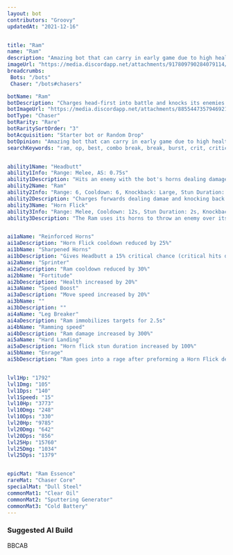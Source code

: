 ```yaml
---
layout: bot
contributors: "Groovy"
updatedAt: "2021-12-16"


title: "Ram"
name: "Ram"
description: "Amazing bot that can carry in early game due to high health, damage, mobility but falls off in late game. Ruins chainer combos"
imageUrl: "https://media.discordapp.net/attachments/917809790284079114/922218246881562635/Screenshot_20211219-210527_Chrome.jpg"
breadcrumbs:
 Bots: "/bots"
 Chaser: "/bots#chasers"

botName: "Ram"
botDescription: "Charges head-first into battle and knocks its enemies all over the arena. High mobility and high damage."
botImageUrl: "https://media.discordapp.net/attachments/885544735794692146/885548229196906536/ram.png"
botType: "Chaser"
botRarity: "Rare"
botRaritySortOrder: "3"
botAcquisition: "Starter bot or Random Drop"
botOpinion: "Amazing bot that can carry in early game due to high health, damage, mobility but falls off in late game. Ruins chainer combos"
searchKeywords: "ram, op, best, combo break, break, burst, crit, critical, starter, newbie, annoying"


ability1Name: "Headbutt"
ability1Info: "Range: Melee, AS: 0.75s"
ability1Description: "Hits an enemy with the bot's horns dealing damage"
ability2Name: "Ram"
ability2Info: "Range: 6, Cooldown: 6, Knockback: Large, Stun Duration: 0.5s"
ability2Description: "Charges forwards dealing damae and knocking back any enemies ram collides with"
ability3Name: "Horn Flick"
ability3Info: "Range: Melee, Cooldown: 12s, Stun Duration: 2s, Knockback: small"
ability3Description: "The Ram uses its horns to throw an enemy over its head, stunning it and dealing damage"


ai1aName: "Reinforced Horns"
ai1aDescription: "Horn Flick cooldown reduced by 25%"
ai1bName: "Sharpened Horns"
ai1bDescription: "Gives Headbutt a 15% critical chance (critical hits deal double damage)"
ai2aName: "Sprinter"
ai2aDescription: "Ram cooldown reduced by 30%"
ai2bName: "Fortitude"
ai2bDescription: "Health increased by 20%"
ai3aName: "Speed Boost"
ai3aDescription: "Move speed increased by 20%"
ai3bName: ""
ai3bDescription: ""
ai4aName: "Leg Breaker"
ai4aDescription: "Ram immobilizes targets for 2.5s"
ai4bName: "Ramming speed"
ai4bDescription: "Ram damage increased by 300%"
ai5aName: "Hard Landing"
ai5aDescription: "Horn flick stun duration increased by 100%"
ai5bName: "Enrage"
ai5bDescription: "Ram goes into a rage after preforming a Horn Flick dealing double damage for 3s"


lvl1Hp: "1792"
lvl1Dmg: "105"
lvl1Dps: "140"
lvl1Speed: "15"
lvl10Hp: "3773"
lvl10Dmg: "248"
lvl10Dps: "330"
lvl20Hp: "9785"
lvl20Dmg: "642"
lvl20Dps: "856"
lvl25Hp: "15760"
lvl25Dmg: "1034"
lvl25Dps: "1379"


epicMat: "Ram Essence"
rareMat: "Chaser Core"
specialMat: "Dull Steel"
commonMat1: "Clear Oil"
commonMat2: "Sputtering Generator"
commonMat3: "Cold Battery"
---
```


### Suggested AI Build
BBCAB
